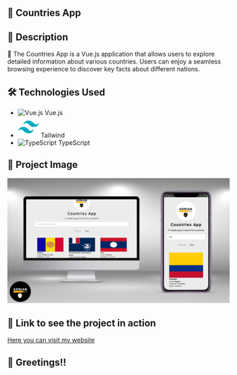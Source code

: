 ## :rocket: Countries App

## :page_with_curl: Description

🎉 The Countries App is a Vue.js application that allows users to explore detailed information about various countries. Users can enjoy a seamless browsing experience to discover key facts about different nations.


## :hammer_and_wrench: Technologies Used

- ![Vue.js](https://img.icons8.com/color/48/000000/vue-js.png) Vue.js
- ![Icono](https://github.com/Adrian97G/Countries-App/raw/main/src/assets/img/icons8-viento-de-cola-css-48.png) Tailwind 
- ![TypeScript](https://img.icons8.com/color/48/000000/typescript.png) TypeScript

## :camera_flash: Project Image

![Image - App1](https://github.com/Adrian97G/Countries-App/blob/main/src/assets/img/Countries%20App.png)

## :link: Link to see the project in action

[Here you can visit my website](https://countries-app-dev.netlify.app/)

## :wave: Greetings!!

